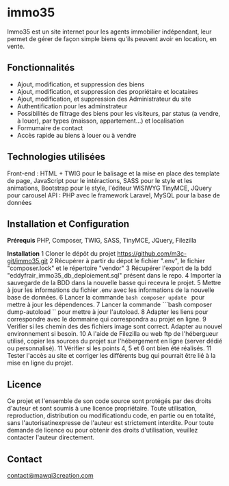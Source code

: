 # immo35

Immo35 est un site internet pour les agents immobilier indépendant, leur permet de gérer de façon simple biens qu'ils peuvent avoir en location, en vente.  

## Fonctionnalités
- Ajout, modification, et suppression des biens
- Ajout, modification, et suppression des propriétaire et locataires 
- Ajout, modification, et suppression des Administrateur du site
- Authentification pour les adminstrateur
- Possibilités de filtrage des biens pour les visiteurs, par status (a vendre, à louer), par types (maisson, appartement...) et localisation
- Formumaire de contact
- Accès rapide au biens à louer ou à vendre

## Technologies utilisées
Front-end : HTML + TWIG pour le balisage et la mise en place des template de page, JavaScript pour le intéractions, SASS pour le style et les animations, Bootstrap pour le style, l'éditeur WISIWYG TinyMCE, JQuery pour carousel
API : PHP avec le framework Laravel, MySQL pour la base de données



## Installation et Configuration
**Prérequis** 
PHP, Composer, TWIG, SASS, TinyMCE, JQuery, Filezilla

**Installation**
1 Cloner le dépôt du projet https://github.com/m3c-git/immo35.git <!-- Demander le droits d'accès au repo avant, si besoin -->
2 Récupérer à partir du dépot le fichier ".env", le fichier "composer.lock" et le répertoire "vendor"
3 Récupérer l'export de la bdd "eddyfrair_immo35_db_deploiement.sql" présent dans le repo.
4 Importer la sauvegarde de la BDD dans la nouvelle basse qui recevra le projet.
5 Mettre à jour les informations du fichier .env avec les informations de la nouvelle base de données.
6 Lancer la commande ```bash composer update ``` pour mettre à jour les dépendences.
7 Lancer la commande ```bash composer dump-autoload `` pour mettre à jour l'autoload.
8 Adapter les liens pour correspondre avec le dommaine qui correspondra au projet en ligne.
9 Verifier si les chemin des des fichiers image sont correct. Adapter au nouvel environnement si besoin. 
10 A l'aide de Filezilla ou web ftp de l'hébergueur utilisé, copier les sources du projet sur l'hébergement en ligne (server dédié ou personnalisé).
11 Vérifier si les points 4, 5 et 6 ont bien été réalisés.
11 Tester l'accès au site et corriger les différents bug qui pourrait être lié à la mise en ligne du projet.

## Licence
Ce projet et l'ensemble de son code source sont protégés par des droits d'auteur et sont soumis à une licence propriétaire.
Toute utilisation, reproduction, distribution ou modificationdu code, en partie ou en totalité, sans l'autorisatinexpresse de l'auteur est strictement interdite.
Pour toute demande de licence ou pour obtenir des droits d'utilisation, veuillez contacter l'auteur directement.

## Contact
contact@mawqi3creation.com
